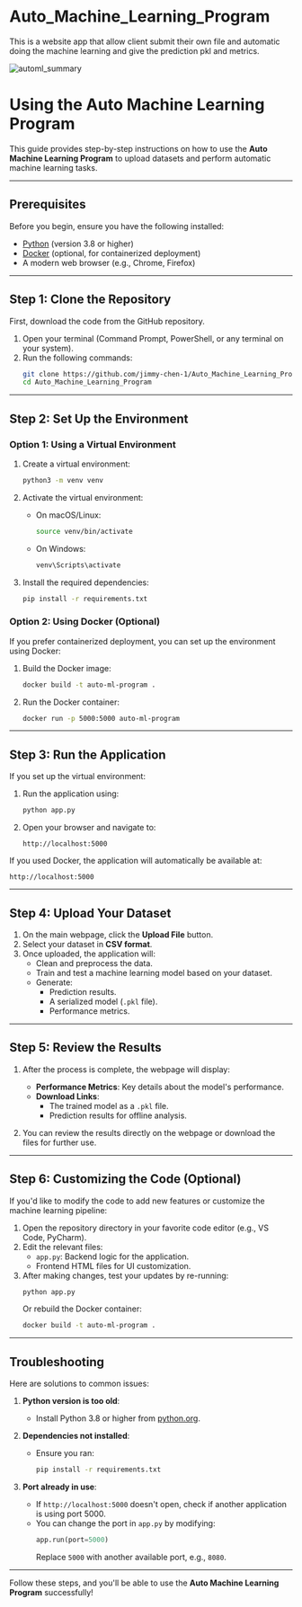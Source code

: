 # Auto_Machine_Learning_Program
This is a website app that allow client submit their own file and automatic doing the machine learning and give the prediction pkl and metrics.


![automl_summary](https://github.com/user-attachments/assets/9a6beb14-ba5c-47d5-90e4-438aea0019f6)


# Using the Auto Machine Learning Program

This guide provides step-by-step instructions on how to use the **Auto Machine Learning Program** to upload datasets and perform automatic machine learning tasks.

---

## Prerequisites

Before you begin, ensure you have the following installed:

- [Python](https://www.python.org/) (version 3.8 or higher)
- [Docker](https://www.docker.com/) (optional, for containerized deployment)
- A modern web browser (e.g., Chrome, Firefox)

---

## Step 1: Clone the Repository

First, download the code from the GitHub repository.

1. Open your terminal (Command Prompt, PowerShell, or any terminal on your system).
2. Run the following commands:
   ```bash
   git clone https://github.com/jimmy-chen-1/Auto_Machine_Learning_Program.git
   cd Auto_Machine_Learning_Program
   ```

---

## Step 2: Set Up the Environment

### Option 1: Using a Virtual Environment

1. Create a virtual environment:
   ```bash
   python3 -m venv venv
   ```
2. Activate the virtual environment:
   - On macOS/Linux:
     ```bash
     source venv/bin/activate
     ```
   - On Windows:
     ```bash
     venv\Scripts\activate
     ```

3. Install the required dependencies:
   ```bash
   pip install -r requirements.txt
   ```

### Option 2: Using Docker (Optional)

If you prefer containerized deployment, you can set up the environment using Docker:

1. Build the Docker image:
   ```bash
   docker build -t auto-ml-program .
   ```

2. Run the Docker container:
   ```bash
   docker run -p 5000:5000 auto-ml-program
   ```

---

## Step 3: Run the Application

If you set up the virtual environment:

1. Run the application using:
   ```bash
   python app.py
   ```

2. Open your browser and navigate to:
   ```
   http://localhost:5000
   ```

If you used Docker, the application will automatically be available at:
```
http://localhost:5000
```

---

## Step 4: Upload Your Dataset

1. On the main webpage, click the **Upload File** button.
2. Select your dataset in **CSV format**.
3. Once uploaded, the application will:
   - Clean and preprocess the data.
   - Train and test a machine learning model based on your dataset.
   - Generate:
     - Prediction results.
     - A serialized model (`.pkl` file).
     - Performance metrics.

---

## Step 5: Review the Results

1. After the process is complete, the webpage will display:
   - **Performance Metrics**: Key details about the model's performance.
   - **Download Links**:
     - The trained model as a `.pkl` file.
     - Prediction results for offline analysis.

2. You can review the results directly on the webpage or download the files for further use.

---

## Step 6: Customizing the Code (Optional)

If you'd like to modify the code to add new features or customize the machine learning pipeline:

1. Open the repository directory in your favorite code editor (e.g., VS Code, PyCharm).
2. Edit the relevant files:
   - `app.py`: Backend logic for the application.
   - Frontend HTML files for UI customization.
3. After making changes, test your updates by re-running:
   ```bash
   python app.py
   ```
   Or rebuild the Docker container:
   ```bash
   docker build -t auto-ml-program .
   ```

---

## Troubleshooting

Here are solutions to common issues:

1. **Python version is too old**:
   - Install Python 3.8 or higher from [python.org](https://www.python.org/).

2. **Dependencies not installed**:
   - Ensure you ran:
     ```bash
     pip install -r requirements.txt
     ```

3. **Port already in use**:
   - If `http://localhost:5000` doesn't open, check if another application is using port 5000.
   - You can change the port in `app.py` by modifying:
     ```python
     app.run(port=5000)
     ```
     Replace `5000` with another available port, e.g., `8080`.

---

Follow these steps, and you'll be able to use the **Auto Machine Learning Program** successfully!
